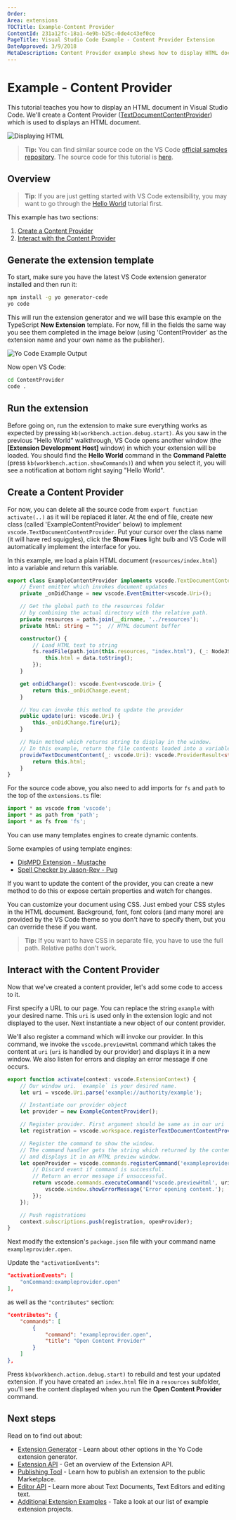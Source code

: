 ```yaml
---
Order:
Area: extensions
TOCTitle: Example-Content Provider
ContentId: 231a12fc-18a1-4e9b-b25c-0de4c43ef0ce
PageTitle: Visual Studio Code Example - Content Provider Extension
DateApproved: 3/9/2018
MetaDescription: Content Provider example shows how to display HTML document within VS Code
---
```

# Example - Content Provider

This tutorial teaches you how to display an HTML document in Visual Studio Code. We'll create a Content Provider ([TextDocumentContentProvider](https://code.visualstudio.com/docs/extensionAPI/vscode-api#TextDocumentContentProvider)) which is used to displays an HTML document.

![Displaying HTML](images/example-content-provider/quickpeek.gif)

> **Tip:** You can find similar source code on the VS Code [official samples repository](https://github.com/Microsoft/vscode-extension-samples/tree/master/contentprovider-sample). The source code for this tutorial is [here](https://github.com/l7ssha/example-content-provider).

## Overview

>**Tip**: If you are just getting started with VS Code extensibility, you may want to go through the [Hello World](/docs/extensions/example-hello-world.md) tutorial first.

This example has two sections:

1. [Create a Content Provider](#create-a-content-provider)
2. [Interact with the Content Provider](#interact-with-the-content-provider)

## Generate the extension template

To start, make sure you have the latest VS Code extension generator installed and then run it:

```bash
npm install -g yo generator-code
yo code
```

This will run the extension generator and we will base this example on the TypeScript **New Extension** template. For now, fill in the fields the same way you see them completed in the image below (using 'ContentProvider' as the extension name and your own name as the publisher).

![Yo Code Example Output](images/example-content-provider/yo1.png)

Now open VS Code:

```bash
cd ContentProvider
code .
```

## Run the extension

Before going on, run the extension to make sure everything works as expected by pressing `kb(workbench.action.debug.start)`. As you saw in the previous "Hello World" walkthrough, VS Code opens another window (the **[Extension Development Host]** window) in which your extension will be loaded. You should find the **Hello World** command in the **Command Palette** (press `kb(workbench.action.showCommands)`) and when you select it, you will see a notification at bottom right saying "Hello World".

## Create a Content Provider

For now, you can delete all the source code from `export function activate(..)` as it will be replaced it later. At the end of file, create new class (called 'ExampleContentProvider' below) to implement `vscode.TextDocumentContentProvider`. Put your cursor over the class name (it will have red squiggles), click the **Show Fixes** light bulb and VS Code will automatically implement the interface for you.

In this example, we load a plain HTML document (`resources/index.html`) into a variable and return this variable.

```typescript
export class ExampleContentProvider implements vscode.TextDocumentContentProvider {
    // Event emitter which invokes document updates
    private _onDidChange = new vscode.EventEmitter<vscode.Uri>();

    // Get the global path to the resources folder
    // by combining the actual directory with the relative path.
    private resources = path.join(__dirname, '../resources');
    private html: string = "";  // HTML document buffer

    constructor() {
        // Load HTML text to string
        fs.readFile(path.join(this.resources, "index.html"), (_: NodeJS.ErrnoException, data: Buffer) => {
            this.html = data.toString();
        });
    }

    get onDidChange(): vscode.Event<vscode.Uri> {
        return this._onDidChange.event;
    }

    // You can invoke this method to update the provider
    public update(uri: vscode.Uri) {
        this._onDidChange.fire(uri);
    }

    // Main method which returns string to display in the window.
    // In this example, return the file contents loaded into a variable in the constructor.
    provideTextDocumentContent(_: vscode.Uri): vscode.ProviderResult<string> {
        return this.html;
    }
}
```

For the source code above, you also need to add imports for `fs` and `path` to the top of the `extensions.ts` file:

```typescript
import * as vscode from 'vscode';
import * as path from 'path';
import * as fs from 'fs';
```

You can use many templates engines to create dynamic contents.

Some examples of using template engines:

* [DisMPD Extension - Mustache](https://github.com/l7ssha/DisMPD/blob/master/src/DismpdProvider.ts)
* [Spell Checker by Jason-Rev - Pug](https://github.com/Jason-Rev/vscode-spell-checker/tree/master/client/src/infoViewer)

If you want to update the content of the provider, you can create a new method to do this or expose certain properties and watch for changes.

You can customize your document using CSS. Just embed your CSS styles in the HTML document. Background, font, font colors (and many more) are provided by the VS Code theme so you don't have to specify them, but you can override these if you want.

> **Tip:** If you want to have CSS in separate file, you have to use the full path. Relative paths don't work.

## Interact with the Content Provider

Now that we've created a content provider, let's add some code to access to it.

First specify a URL to our page. You can replace the string `example` with your desired name. This `uri` is used only in the extension logic and not displayed to the user. Next instantiate a new object of our content provider.

We'll also register a command which will invoke our provider. In this command, we invoke the `vscode.previewHtml` command which takes the content at `uri` (`uri` is handled by our provider) and displays it in a new window. We also listen for errors and display an error message if one occurs.

```typescript
export function activate(context: vscode.ExtensionContext) {
    // Our window uri. `example` is your desired name.
    let uri = vscode.Uri.parse('example://authority/example');

    // Instantiate our provider object
    let provider = new ExampleContentProvider();

    // Register provider. First argument should be same as in our uri
    let registration = vscode.workspace.registerTextDocumentContentProvider('example', provider);

    // Register the command to show the window.
    // The command handler gets the string which returned by the content provider
    // and displays it in an HTML preview window.
    let openProvider = vscode.commands.registerCommand('exampleprovider.open', () => {
        // Discard event if command is successful.
        // Return an error message if unsuccessful.
        return vscode.commands.executeCommand('vscode.previewHtml', uri, vscode.ViewColumn.Two, 'Example Content Provider').then(_ => {}, _ => {
            vscode.window.showErrorMessage('Error opening content.');
        });
    });

    // Push registrations
    context.subscriptions.push(registration, openProvider);
}
```

Next modify the extension's `package.json` file with your command name `exampleprovider.open`.

Update the `"activationEvents"`:

```json
"activationEvents": [
    "onCommand:exampleprovider.open"
],
```

as well as the `"contributes"` section:

```json
"contributes": {
    "commands": [
        {
            "command": "exampleprovider.open",
            "title": "Open Content Provider"
        }
    ]
},
```

Press `kb(workbench.action.debug.start)` to rebuild and test your updated extension. If you have created an `index.html` file in a `resources` subfolder, you'll see the content displayed when you run the **Open Content Provider** command.

## Next steps

Read on to find out about:

* [Extension Generator](/docs/extensions/yocode.md) - Learn about other options in the Yo Code extension generator.
* [Extension API](/docs/extensionAPI/overview.md) - Get an overview of the Extension API.
* [Publishing Tool](/docs/extensions/publish-extension.md) - Learn how to publish an extension to the public Marketplace.
* [Editor API](/docs/extensionAPI/vscode-api.md#window) - Learn more about Text Documents, Text Editors and editing text.
* [Additional Extension Examples](/docs/extensions/samples.md) - Take a look at our list of example extension projects.
